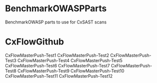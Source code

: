 # BenchmarkOWASPParts
BenchmarkOWASP parts to use for CxSAST scans 
# CxFlowGithub
CxFlowMasterPush-Test1
CxFlowMasterPush-Test2
CxFlowMasterPush-Test3
CxFlowMasterPush-Test4
CxFlowMasterPush-Test5
CxFlowMasterPush-Test6
CxFlowMasterPush-Test7
CxFlowMasterPush-Test8
CxFlowMasterPush-Test9
CxFlowMasterPush-Test10
CxFlowMasterPush-Test11
CxFlowMasterPush-Test12